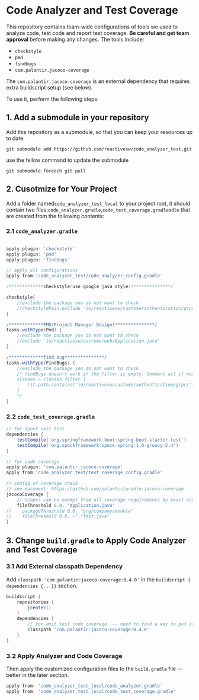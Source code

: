 # Code Analyzer and Test Coverage

This repository contains team-wide configurations of tools we used to analyze code, test code and report test coverage. **Be careful and get team approval** before making any changes. 
The tools include:
* `checkstyle`
* `pmd`
* `findbugs`
* `com.palantir.jacoco-coverage` 

The `com.palantir.jacoco-coverage` is an external dependency that requires extra buildscript setup (see below). 

To use it, perform the following steps: 

## 1. Add a submodule in your repository

Add this repository as a submodule, so that you can keep your resources up to date

`git submodule add https://github.com/reactivesw/code_analyzer_test.git`

use the fellow command to update the submodule

`git submodule foreach git pull`


## 2. Cusotmize for Your Project
Add a folder named`code_analyzer_test_local` to your project root, it should contain two files:`code_analyzer.gradle`,`code_test_coverage.gradleadle` that are created from the following contents:

### 2.1 `code_analyzer.gradle`
```groovy

apply plugin: 'checkstyle'
apply plugin: 'pmd'
apply plugin: 'findbugs'

// apply all configurations
apply from:'code_analyzer_test/code_analyzer_config.gradle'

/*************checkstyle(use google java style)***************/

checkstyle{
    //exclude the package you do not want to check
    //checkstyleMain.exclude 'io/reactivesw/customerauthentication/grpc/*'
}

/*************PMD(Project Manager Design)***************/
tasks.withType(Pmd) {
    //exclude the package you do not want to check
    //exclude 'io/reactivesw/customerweb/Application.java'
}

/*************find bug***************/
tasks.withType(FindBugs) {
    //exclude the package you do not want to check
    /* findBugs doesn't work if the filter is empty. Comment all if nothing to exclude
    classes = classes.filter {
        !it.path.contains('io/reactivesw/customerauthentication/grpc/')
    }
    */
}
```

### 2.2 `code_test_coverage.gradle`
```groovy
// for spock unit test
dependencies {
    testCompile('org.springframework.boot:spring-boot-starter-test')
    testCompile('org.spockframework:spock-spring:1.0-groovy-2.4')
}

// for code coverage
apply plugin: 'com.palantir.jacoco-coverage'
apply from:'code_analyzer_test/test_coverage_config.gradle'

// config of coverage check
// see document: https://github.com/palantir/gradle-jacoco-coverage
jacocoCoverage {
    // Scopes can be exempt from all coverage requirements by exact scope name or scope name pattern.
    fileThreshold 0.0, "Application.java"
//    packageThreshold 0.0, "org/company/module"
//    fileThreshold 0.0, ~".*Test.java"
}
```

## 3. Change `build.gradle` to Apply Code Analyzer and Test Coverage

### 3.1 Add External classpath Dependency
Add `classpath 'com.palantir:jacoco-coverage:0.4.0'` in the `buildscript { dependencies {...}}` section. 
```groovy
buildscript {
    repositories {
        jcenter()
    }
    dependencies {
        // for unit test code coverage  -- need to find a way to put it in its file
        classpath 'com.palantir:jacoco-coverage:0.4.0'
    }
}
```

### 3.2 Apply Analyzer and Code Coverage

Then apply the customized configuration files to the `build.gradle` file -- better in the later section. 

```groovy 
apply from: 'code_analyzer_test_local/code_analyzer.gradle'
apply from: 'code_analyzer_test_local/code_test_coverage.gradle'
```
